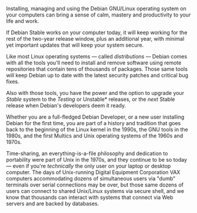 Installing, managing and using the Debian GNU/Linux operating system on your computers can bring a sense of calm, mastery and productivity to your life and work.

If Debian Stable works on your computer today, it will keep working for the rest of the two-year release window, plus an additional year, with minimal yet important updates that will keep your system secure.

Like most Linux operating systems — called *distributions* — Debian comes with all the tools you'll need to install and remove software using remote repositories that contain tens of thousands of packages. Those same tools will keep Debian up to date with the latest security patches and critical bug fixes.

Also with those tools, you have the power and the option to upgrade your *Stable* system to the *Testing* or Unstable* releases, or the *next* Stable release when Debian's developers deem it ready.

Whether you are a full-fledged Debian Developer, or a new user installing Debian for the first time, you are part of a history and tradition that goes back to the beginning of the Linux kernel in the 1990s, the GNU tools in the 1980s, and the first Multics and Unix operating systems of the 1960s and 1970s.

Time-sharing, an everything-is-a-file philosophy and dedication to portability were part of Unix in the 1970s, and they continue to be so today — even if you're *technically* the only user on your laptop or desktop computer. The days of Unix-running Digital Equipment Corporation VAX computers accommodating dozens of simultaneous users via "dumb" terminals over serial connections may be over, but those same dozens of users can connect to shared Unix/Linux systems via secure shell, and we know that thousands can interact with systems that connect via Web servers and are backed by databases.
